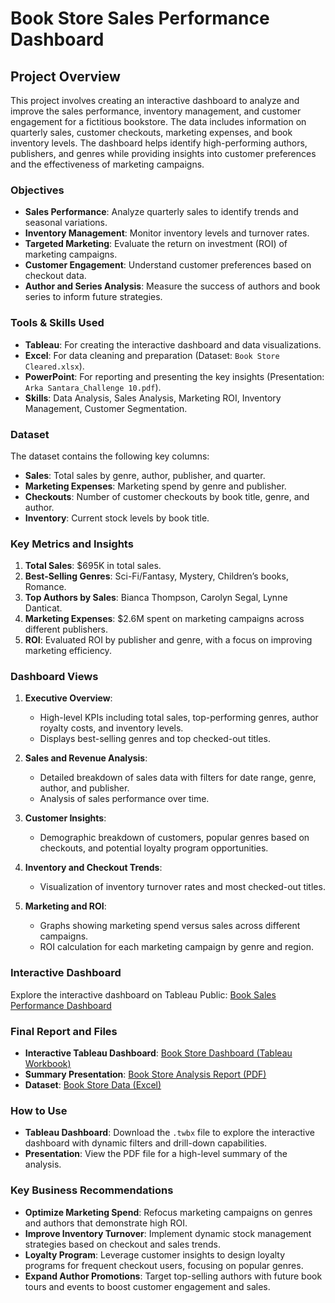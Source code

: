 # Book Store Sales Performance Dashboard

## Project Overview

This project involves creating an interactive dashboard to analyze and improve the sales performance, inventory management, and customer engagement for a fictitious bookstore. The data includes information on quarterly sales, customer checkouts, marketing expenses, and book inventory levels. The dashboard helps identify high-performing authors, publishers, and genres while providing insights into customer preferences and the effectiveness of marketing campaigns.

### Objectives
- **Sales Performance**: Analyze quarterly sales to identify trends and seasonal variations.
- **Inventory Management**: Monitor inventory levels and turnover rates.
- **Targeted Marketing**: Evaluate the return on investment (ROI) of marketing campaigns.
- **Customer Engagement**: Understand customer preferences based on checkout data.
- **Author and Series Analysis**: Measure the success of authors and book series to inform future strategies.

### Tools & Skills Used
- **Tableau**: For creating the interactive dashboard and data visualizations.
- **Excel**: For data cleaning and preparation (Dataset: `Book Store Cleared.xlsx`).
- **PowerPoint**: For reporting and presenting the key insights (Presentation: `Arka Santara_Challenge 10.pdf`).
- **Skills**: Data Analysis, Sales Analysis, Marketing ROI, Inventory Management, Customer Segmentation.

### Dataset

The dataset contains the following key columns:
- **Sales**: Total sales by genre, author, publisher, and quarter.
- **Marketing Expenses**: Marketing spend by genre and publisher.
- **Checkouts**: Number of customer checkouts by book title, genre, and author.
- **Inventory**: Current stock levels by book title.

### Key Metrics and Insights

1. **Total Sales**: $695K in total sales.
2. **Best-Selling Genres**: Sci-Fi/Fantasy, Mystery, Children’s books, Romance.
3. **Top Authors by Sales**: Bianca Thompson, Carolyn Segal, Lynne Danticat.
4. **Marketing Expenses**: $2.6M spent on marketing campaigns across different publishers.
5. **ROI**: Evaluated ROI by publisher and genre, with a focus on improving marketing efficiency.

### Dashboard Views

1. **Executive Overview**:
   - High-level KPIs including total sales, top-performing genres, author royalty costs, and inventory levels.
   - Displays best-selling genres and top checked-out titles.

2. **Sales and Revenue Analysis**:
   - Detailed breakdown of sales data with filters for date range, genre, author, and publisher.
   - Analysis of sales performance over time.

3. **Customer Insights**:
   - Demographic breakdown of customers, popular genres based on checkouts, and potential loyalty program opportunities.

4. **Inventory and Checkout Trends**:
   - Visualization of inventory turnover rates and most checked-out titles.

5. **Marketing and ROI**:
   - Graphs showing marketing spend versus sales across different campaigns.
   - ROI calculation for each marketing campaign by genre and region.

### Interactive Dashboard

Explore the interactive dashboard on Tableau Public: [Book Sales Performance Dashboard](https://public.tableau.com/app/profile/arka.santara/viz/BookSalesPerformanceDashboard/Dashboard1)

### Final Report and Files

- **Interactive Tableau Dashboard**: [Book Store Dashboard (Tableau Workbook)](./Arka%20Santara_Challenge%2010.twbx)
- **Summary Presentation**: [Book Store Analysis Report (PDF)](./Arka%20Santara_Challenge%2010.pdf)
- **Dataset**: [Book Store Data (Excel)](./Book%20Store%20Cleared.xlsx)

### How to Use

- **Tableau Dashboard**: Download the `.twbx` file to explore the interactive dashboard with dynamic filters and drill-down capabilities.
- **Presentation**: View the PDF file for a high-level summary of the analysis.

### Key Business Recommendations

- **Optimize Marketing Spend**: Refocus marketing campaigns on genres and authors that demonstrate high ROI.
- **Improve Inventory Turnover**: Implement dynamic stock management strategies based on checkout and sales trends.
- **Loyalty Program**: Leverage customer insights to design loyalty programs for frequent checkout users, focusing on popular genres.
- **Expand Author Promotions**: Target top-selling authors with future book tours and events to boost customer engagement and sales.

